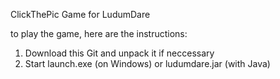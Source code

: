 ClickThePic Game for LudumDare

to play the game, here are the instructions:

1. Download this Git and unpack it if neccessary
2. Start launch.exe (on Windows) or ludumdare.jar (with Java)
